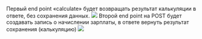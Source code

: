 Первый end point «calculate» будет возвращать результат калькуляции в ответе, без сохранения данных.
<img src="https://i.ibb.co/wcSHnBP/2.png">
Второй end point на POST будет создавать запись о начислении зарплаты, в ответе вернуть результат сохранения (калькуляцию)
<img src="https://i.ibb.co/tmZ3FKR/1.png">
